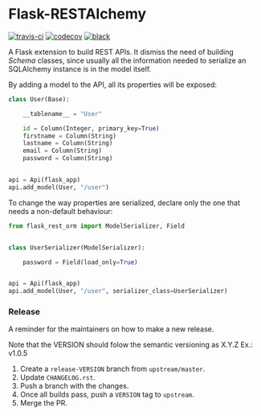 # Flask-RESTAlchemy #

[![travis-ci](https://api.travis-ci.org/ESSS/flask-restalchemy.svg?branch=master)](https://travis-ci.org/ESSS/flask-restalchemy)
[![codecov](https://codecov.io/gh/ESSS/flask-restalchemy/branch/master/graph/badge.svg)](https://codecov.io/gh/ESSS/flask-restalchemy)
[![black](https://img.shields.io/badge/code%20style-black-000000.svg)](https://github.com/psf/black)


A Flask extension to build REST APIs. It dismiss the need of building *Schema* classes,
since usually all the information needed to serialize an SQLAlchemy instance is in the model
itself.

By adding a model to the API, all its properties will be exposed:

```python
class User(Base):

    __tablename__ = "User"

    id = Column(Integer, primary_key=True)
    firstname = Column(String)
    lastname = Column(String)
    email = Column(String)
    password = Column(String)


api = Api(flask_app)
api.add_model(User, "/user")
```

To change the way properties are serialized, declare only the one that needs a non-default
behaviour:

```python
from flask_rest_orm import ModelSerializer, Field


class UserSerializer(ModelSerializer):

    password = Field(load_only=True)


api = Api(flask_app)
api.add_model(User, "/user", serializer_class=UserSerializer)
```

### Release
A reminder for the maintainers on how to make a new release.

Note that the VERSION should folow the semantic versioning as X.Y.Z
Ex.: v1.0.5

1. Create a ``release-VERSION`` branch from ``upstream/master``.
2. Update ``CHANGELOG.rst``.
3. Push a branch with the changes.
4. Once all builds pass, push a ``VERSION`` tag to ``upstream``.
5. Merge the PR.

[Changelog]: https://regro.github.io/rever-docs/devguide.html#changelog
